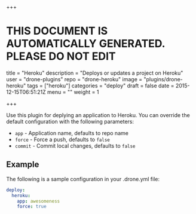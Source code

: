 +++

# THIS DOCUMENT IS AUTOMATICALLY GENERATED. PLEASE DO NOT EDIT

title = "Heroku"
description = "Deploys or updates a project on Heroku"
user = "drone-plugins"
repo = "drone-heroku"
image = "plugins/drone-heroku"
tags = ["heroku"]
categories = "deploy"
draft = false
date = 2015-12-15T06:51:21Z
menu = ""
weight = 1

+++

Use this plugin for deplying an application to Heroku. You can override the
default configuration with the following parameters:

* `app` - Application name, defaults to repo name
* `force` - Force a push, defaults to `false`
* `commit` - Commit local changes, defaults to `false`

## Example

The following is a sample configuration in your .drone.yml file:

```yaml
deploy:
  heroku:
    app: awesomeness
    force: true
```
